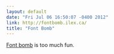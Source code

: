 ```yaml
---
layout: default
date: "Fri Jul 06 16:50:07 -0400 2012"
link: http://fontbomb.ilex.ca/
title: "Font Bomb"
---
```


[Font bomb](http://fontbomb.ilex.ca/) is too much fun.
